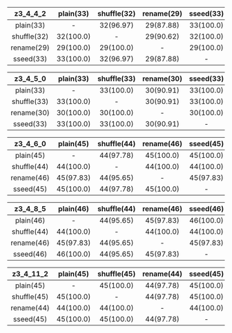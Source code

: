 |z3_4_4_2|plain(33)|shuffle(32)|rename(29)|sseed(33)|
|:---------:|:---------:|:---------:|:---------:|:---------:|
|plain(33)|-|32(96.97)|29(87.88)|33(100.0)|
|shuffle(32)|32(100.0)|-|29(90.62)|32(100.0)|
|rename(29)|29(100.0)|29(100.0)|-|29(100.0)|
|sseed(33)|33(100.0)|32(96.97)|29(87.88)|-|

|z3_4_5_0|plain(33)|shuffle(33)|rename(30)|sseed(33)|
|:---------:|:---------:|:---------:|:---------:|:---------:|
|plain(33)|-|33(100.0)|30(90.91)|33(100.0)|
|shuffle(33)|33(100.0)|-|30(90.91)|33(100.0)|
|rename(30)|30(100.0)|30(100.0)|-|30(100.0)|
|sseed(33)|33(100.0)|33(100.0)|30(90.91)|-|

|z3_4_6_0|plain(45)|shuffle(44)|rename(46)|sseed(45)|
|:---------:|:---------:|:---------:|:---------:|:---------:|
|plain(45)|-|44(97.78)|45(100.0)|45(100.0)|
|shuffle(44)|44(100.0)|-|44(100.0)|44(100.0)|
|rename(46)|45(97.83)|44(95.65)|-|45(97.83)|
|sseed(45)|45(100.0)|44(97.78)|45(100.0)|-|

|z3_4_8_5|plain(46)|shuffle(44)|rename(46)|sseed(46)|
|:---------:|:---------:|:---------:|:---------:|:---------:|
|plain(46)|-|44(95.65)|45(97.83)|46(100.0)|
|shuffle(44)|44(100.0)|-|44(100.0)|44(100.0)|
|rename(46)|45(97.83)|44(95.65)|-|45(97.83)|
|sseed(46)|46(100.0)|44(95.65)|45(97.83)|-|

|z3_4_11_2|plain(45)|shuffle(45)|rename(44)|sseed(45)|
|:---------:|:---------:|:---------:|:---------:|:---------:|
|plain(45)|-|45(100.0)|44(97.78)|45(100.0)|
|shuffle(45)|45(100.0)|-|44(97.78)|45(100.0)|
|rename(44)|44(100.0)|44(100.0)|-|44(100.0)|
|sseed(45)|45(100.0)|45(100.0)|44(97.78)|-|

